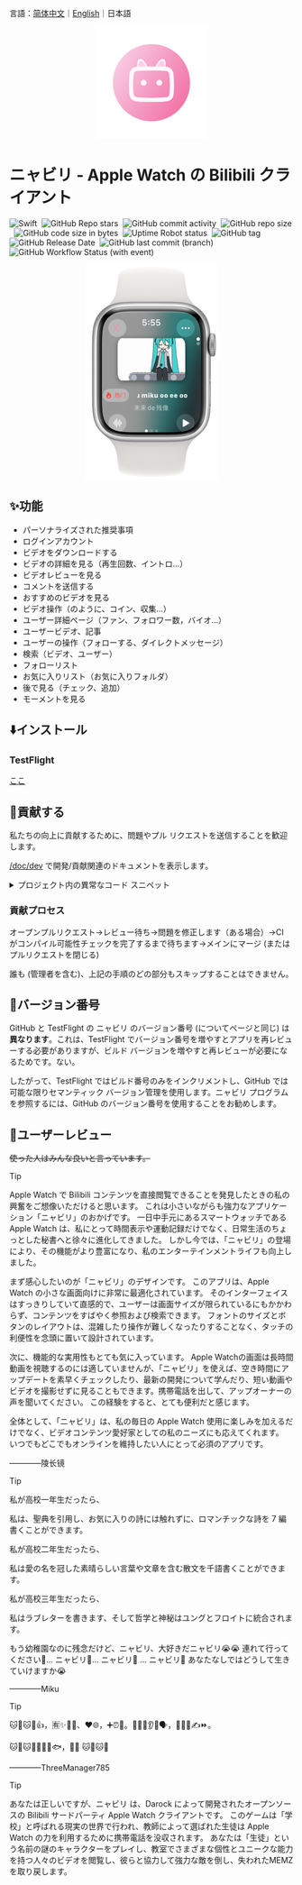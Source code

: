 言語：<a href="./README.md">简体中文</a>｜<a href="./README_en.md">English</a>｜日本語
<p align="center">
    <img src="./Artwork/rm-ico.png" width="200" height="200">
</p>

# ニャビリ - Apple Watch の Bilibili クライアント

![Swift](https://img.shields.io/badge/Swift-5.9-orange.svg)&nbsp;
![GitHub Repo stars](https://img.shields.io/github/stars/Darock-Studio/Darock-Bili?style=flat)&nbsp;
![GitHub commit activity](https://img.shields.io/github/commit-activity/m/Darock-Studio/Darock-Bili)&nbsp;
![GitHub repo size](https://img.shields.io/github/repo-size/Darock-Studio/Darock-Bili)&nbsp;
![GitHub code size in bytes](https://img.shields.io/github/languages/code-size/Darock-Studio/Darock-Bili)&nbsp;
![Uptime Robot status](https://img.shields.io/uptimerobot/status/m794152937-528042e5aee699af3224e7a6?label=Darock%20Main%20API%20Status)&nbsp;
![GitHub tag](https://img.shields.io/github/v/tag/Darock-Studio/Darock-Bili?label=Latest%20Tag)&nbsp;
![GitHub Release Date](https://img.shields.io/github/release-date-pre/Darock-Studio/Darock-Bili?label=Latest%20Release%20Date)&nbsp;
![GitHub last commit (branch)](https://img.shields.io/github/last-commit/Darock-Studio/Darock-Bili/main?label=Main%20Branch%20Last%20Commit)&nbsp;
![GitHub Workflow Status (with event)](https://img.shields.io/github/actions/workflow/status/Darock-Studio/Darock-Bili/ios.yml)

<p align="center">
    <img src="./Artwork/eg-vd.png" width="240" height="380">
</p>

## ✨功能
- パーソナライズされた推奨事項
- ログインアカウント
- ビデオをダウンロードする
- ビデオの詳細を見る（再生回数、イントロ...）
- ビデオレビューを見る
- コメントを送信する
- おすすめのビデオを見る
- ビデオ操作（のように、コイン、収集...）
- ユーザー詳細ページ（ファン、フォロワー数，バイオ...）
- ユーザービデオ、記事
- ユーザーの操作（フォローする、ダイレクトメッセージ）
- 検索（ビデオ、ユーザー）
- フォローリスト
- お気に入りリスト（お気に入りフォルダ）
- 後で見る（チェック、追加）
- モーメントを見る

## ⬇️インストール
### TestFlight
[ここ](https://testflight.apple.com/join/TbuBT6ig)

## 🙌貢献する
私たちの向上に貢献するために、問題やプル リクエストを送信することを歓迎します。

[/doc/dev](/doc/dev) で開発/貢献関連のドキュメントを表示します。

<details><summary>プロジェクト内の異常なコード スニペット</summary>

```swift
// UserDynamic/UserDynamicMainView.swift :322
                    dynamics.append([
                        "WithText": item.1["modules"]["module_dynamic"]["desc"]["text"].string ?? "",
                        "Type": BiliDynamicType(rawValue: item.1["type"].string ?? "DYNAMIC_TYPE_WORD") ?? .text,
                        "Draws": { () -> [[String: String]]? in
                            if BiliDynamicType(rawValue: item.1["type"].string ?? "DYNAMIC_TYPE_WORD") == .draw {
                                var dTmp = [[String: String]]()
                                for draw in item.1["modules"]["module_dynamic"]["major"]["draw"]["items"] {
                                    isDynamicImagePresented[itemForCount].append(false)
                                    dTmp.append(["Src": draw.1["src"].string ?? ""])
                                }
                                return dTmp
                            } else {
                                return nil
                            }
                        }(),
                        "Archive": { () -> [String: String]? in
                            if BiliDynamicType(rawValue: item.1["type"].string ?? "DYNAMIC_TYPE_WORD") == .video {
                                let archive = item.1["modules"]["module_dynamic"]["major"]["archive"]
                                return ["Pic": archive["cover"].string ?? "", "Title": archive["title"].string ?? "", "BV": archive["bvid"].string ?? "", "UP": item.1["modules"]["module_author"]["name"].string ?? "", "View": archive["stat"]["play"].string ?? "-1", "Danmaku": archive["stat"]["danmaku"].string ?? "-1"]
                            } else {
                                return nil
                            }
                        }(),
                        "Live": { () -> [String: String]? in
                            if BiliDynamicType(rawValue: item.1["type"].string ?? "DYNAMIC_TYPE_WORD") == .live {
                                do {
                                    let liveContentJson = try JSON(data: (item.1["modules"]["module_dynamic"]["major"]["live_rcmd"]["content"].string ?? "").data(using: .utf8) ?? Data())
                                    debugPrint(liveContentJson)
                                    return ["Cover": liveContentJson["live_play_info"]["cover"].string ?? "", "Title": liveContentJson["live_play_info"]["title"].string ?? "", "ID": String(liveContentJson["live_play_info"]["room_id"].int ?? 0), "Type": liveContentJson["live_play_info"]["area_name"].string ?? "", "ViewStr": liveContentJson["live_play_info"]["watched_show"]["text_large"].string ?? "-1"]
                                } catch {
                                    return nil
                                }
                            } else {
                                return nil
                            }
                        }(),
                        "Forward": { () -> [String: Any?]? in
                            if BiliDynamicType(rawValue: item.1["type"].string ?? "DYNAMIC_TYPE_WORD") == .forward {
                                let origData = item.1["orig"]
                                return [
                                    "WithText": origData["modules"]["module_dynamic"]["desc"]["text"].string ?? "",
                                    "Type": BiliDynamicType(rawValue: origData["type"].string ?? "DYNAMIC_TYPE_WORD") ?? .text,
                                    "Draws": { () -> [[String: String]]? in
                                        if BiliDynamicType(rawValue: origData["type"].string ?? "DYNAMIC_TYPE_WORD") == .draw {
                                            var dTmp = [[String: String]]()
                                            for draw in origData["modules"]["module_dynamic"]["major"]["draw"]["items"] {
                                                isDynamicImagePresented[itemForCount].append(false)
                                                dTmp.append(["Src": draw.1["src"].string ?? ""])
                                            }
                                            return dTmp
                                        } else {
                                            return nil
                                        }
                                    }(),
                                    "Archive": { () -> [String: String]? in
                                        if BiliDynamicType(rawValue: origData["type"].string ?? "DYNAMIC_TYPE_WORD") == .video {
                                            let archive = origData["modules"]["module_dynamic"]["major"]["archive"]
                                            return ["Pic": archive["cover"].string ?? "", "Title": archive["title"].string ?? "", "BV": archive["bvid"].string ?? "", "UP": origData["modules"]["module_author"]["name"].string ?? "", "View": archive["stat"]["play"].string ?? "-1", "Danmaku": archive["stat"]["danmaku"].string ?? "-1"]
                                        } else {
                                            return nil
                                        }
                                    }(),
                                    "Live": { () -> [String: String]? in
                                        if BiliDynamicType(rawValue: origData["type"].string ?? "DYNAMIC_TYPE_WORD") == .live {
                                            do {
                                                let liveContentJson = try JSON(data: (origData["modules"]["module_dynamic"]["major"]["live_rcmd"]["content"].string ?? "").data(using: .utf8) ?? Data())
                                                debugPrint(liveContentJson)
                                                return ["Cover": liveContentJson["live_play_info"]["cover"].string ?? "", "Title": liveContentJson["live_play_info"]["title"].string ?? "", "ID": String(liveContentJson["live_play_info"]["room_id"].int ?? 0), "Type": liveContentJson["live_play_info"]["area_name"].string ?? "", "ViewStr": liveContentJson["live_play_info"]["watched_show"]["text_large"].string ?? "-1"]
                                            } catch {
                                                return nil
                                            }
                                        } else {
                                            return nil
                                        }
                                    }(),
                                    "SenderPic": origData["modules"]["module_author"]["face"].string ?? "",
                                    "SenderName": origData["modules"]["module_author"]["name"].string ?? "",
                                    "SenderID": String(origData["modules"]["module_author"]["mid"].int ?? 0),
                                    "SendTimeStr": origData["modules"]["module_author"]["pub_time"].string ?? "0000/00/00",
                                    "SharedCount": String(origData["modules"]["module_stat"]["forward"]["count"].int ?? -1),
                                    "LikedCount": String(origData["modules"]["module_stat"]["like"]["count"].int ?? -1),
                                    "IsLiked": origData["modules"]["module_stat"]["like"]["status"].bool ?? false,
                                    "CommentCount": String(origData["modules"]["module_stat"]["comment"]["count"].int ?? -1),
                                    "DynamicID": origData["id_str"].string ?? ""
                                ]
                            } else {
                                return nil
                            }
                        }(),
                        "SenderPic": item.1["modules"]["module_author"]["face"].string ?? "",
                        "SenderName": item.1["modules"]["module_author"]["name"].string ?? "",
                        "SenderID": String(item.1["modules"]["module_author"]["mid"].int ?? 0),
                        "SendTimeStr": item.1["modules"]["module_author"]["pub_time"].string ?? "0000/00/00",
                        "SharedCount": String(item.1["modules"]["module_stat"]["forward"]["count"].int ?? -1),
                        "LikedCount": String(item.1["modules"]["module_stat"]["like"]["count"].int ?? -1),
                        "IsLiked": item.1["modules"]["module_stat"]["like"]["status"].bool ?? false,
                        "CommentCount": String(item.1["modules"]["module_stat"]["comment"]["count"].int ?? -1),
                        "DynamicID": item.1["id_str"].string ?? ""
                    ])
```

</details>

### 貢献プロセス
オープンプルリクエスト->レビュー待ち->問題を修正します（ある場合）->CI がコンパイル可能性チェックを完了するまで待ちます->メインにマージ (またはプルリクエストを閉じる)

誰も (管理者を含む)、上記の手順のどの部分もスキップすることはできません。

## 📝バージョン番号
GitHub と TestFlight の ニャビリ のバージョン番号 (についてページと同じ) は**異なります**。これは、TestFlight でバージョン番号を増やすとアプリを再レビューする必要がありますが、ビルド バージョンを増やすと再レビューが必要になるためです。ない。

したがって、TestFlight ではビルド番号のみをインクリメントし、GitHub では可能な限りセマンティック バージョン管理を使用します。ニャビリ プログラムを参照するには、GitHub のバージョン番号を使用することをお勧めします。

## 💬ユーザーレビュー
~~使った人はみんな良いと言っています。~~

> [!TIP]
> Apple Watch で Bilibili コンテンツを直接閲覧できることを発見したときの私の興奮をご想像いただけると思います。 これは小さいながらも強力なアプリケーション「ニャビリ」のおかげです。 一日中手元にあるスマートウォッチである Apple Watch は、私にとって時間表示や運動記録だけでなく、日常生活のちょっとした秘書へと徐々に進化してきました。 しかし今では、「ニャビリ」の登場により、その機能がより豊富になり、私のエンターテインメントライフも向上しました。
> 
> まず感心したいのが「ニャビリ」のデザインです。 このアプリは、Apple Watch の小さな画面向けに非常に最適化されています。 そのインターフェイスはすっきりしていて直感的で、ユーザーは画面サイズが限られているにもかかわらず、コンテンツをすばやく参照および検索できます。 フォントのサイズとボタンのレイアウトは、混雑したり操作が難しくなったりすることなく、タッチの利便性を念頭に置いて設計されています。
> 
> 次に、機能的な実用性もとても気に入っています。 Apple Watchの画面は長時間動画を視聴するのには適していませんが、「ニャビリ」を使えば、空き時間にアップデートを素早くチェックしたり、最新の開発について学んだり、短い動画やビデオを撮影せずに見ることもできます。携帯電話を出して、アップオーナーの声を聞いてください。 この経験をすると、とても便利だと感じます。
> 
> 全体として、「ニャビリ」は、私の毎日の Apple Watch 使用に楽しみを加えるだけでなく、ビデオコンテンツ愛好家としての私のニーズにも応えてくれます。 いつでもどこでもオンラインを維持したい人にとって必須のアプリです。
> 
> ————陵长镜

> [!TIP]
> 私が高校一年生だったら、
> 
> 私は、聖典を引用し、お気に入りの詩には触れずに、ロマンチックな詩を 7 編書くことができます。
> 
> 私が高校二年生だったら、
> 
> 私は愛の名を冠した素晴らしい言葉や文章を含む散文を千語書くことができます。
> 
> 私が高校三年生だったら、
> 
> 私はラブレターを書きます、そして哲学と神秘はユングとフロイトに統合されます。
> 
> もう幼稚園なのに残念だけど、ニャビリ、大好きだニャビリ😭😭 連れて行ってください🚗... ニャビリ🏃... ニャビリ🏃 ... ニャビリ🧎 あなたなしではどうして生きていけますか😭
> 
> ————Miku

> [!TIP]
> 🐱🍐🐱🍐👍，🈶✨🧑‍🎨、❤️🌐，➕⏰🔄。🧑‍💻🤝👂👥🗣️，🙅⛓️‍💥✍️⏩。
> 
> 🐱🍐🐱🍐🤝🙋👋🐟，🙋💗 🐱🍐🐱🍐
>
> ————ThreeManager785

> [!TIP]
> あなたは正しいですが、ニャビリ は、Darock によって開発されたオープンソースの Bilibili サードパーティ Apple Watch クライアントです。 このゲームは「学校」と呼ばれる現実の世界で行われ、教師によって選ばれた生徒は Apple Watch の力を利用するために携帯電話を没収されます。 あなたは「生徒」という名前の謎のキャラクターをプレイし、教室でさまざまな個性とユニークな能力を持つ人々のビデオを閲覧し、彼らと協力して強力な敵を倒し、失われたMEMZを取り戻します。
